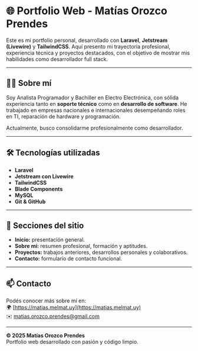 # 🌐 Portfolio Web - Matías Orozco Prendes

Este es mi portfolio personal, desarrollado con **Laravel**, **Jetstream (Livewire)** y **TailwindCSS**. Aquí presento mi trayectoria profesional, experiencia técnica y proyectos destacados, con el objetivo de mostrar mis habilidades como desarrollador full stack.

---

## 👨‍💻 Sobre mí

Soy Analista Programador y Bachiller en Electro Electrónica, con sólida experiencia tanto en **soporte técnico** como en **desarrollo de software**. He trabajado en empresas nacionales e internacionales desempeñando roles en TI, reparación de hardware y programación.

Actualmente, busco consolidarme profesionalmente como desarrollador.

---

## 🛠️ Tecnologías utilizadas

- **Laravel**
- **Jetstream con Livewire**
- **TailwindCSS**
- **Blade Components**
- **MySQL**
- **Git & GitHub**

---

## 🧩 Secciones del sitio

- **Inicio:** presentación general.
- **Sobre mí:** resumen profesional, formación y aptitudes.
- **Proyectos:** trabajos anteriores, desarrollos personales y colaborativos.
- **Contacto:** formulario de contacto funcional.

---

## 📫 Contacto

Podés conocer más sobre mí en:  
🌍 [https://matias.melmat.uy](https://matias.melmat.uy)  
✉️ matias.orozco.prendes@gmail.com

---

**© 2025 Matías Orozco Prendes**  
Portfolio web desarrollado con pasión y código limpio.
